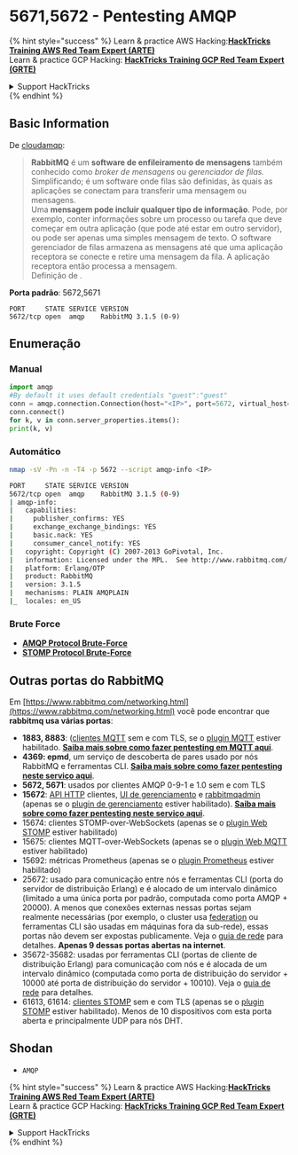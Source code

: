 # 5671,5672 - Pentesting AMQP

{% hint style="success" %}
Learn & practice AWS Hacking:<img src="../.gitbook/assets/arte.png" alt="" data-size="line">[**HackTricks Training AWS Red Team Expert (ARTE)**](https://training.hacktricks.xyz/courses/arte)<img src="../.gitbook/assets/arte.png" alt="" data-size="line">\
Learn & practice GCP Hacking: <img src="../.gitbook/assets/grte.png" alt="" data-size="line">[**HackTricks Training GCP Red Team Expert (GRTE)**<img src="../.gitbook/assets/grte.png" alt="" data-size="line">](https://training.hacktricks.xyz/courses/grte)

<details>

<summary>Support HackTricks</summary>

* Check the [**subscription plans**](https://github.com/sponsors/carlospolop)!
* **Join the** 💬 [**Discord group**](https://discord.gg/hRep4RUj7f) or the [**telegram group**](https://t.me/peass) or **follow** us on **Twitter** 🐦 [**@hacktricks\_live**](https://twitter.com/hacktricks_live)**.**
* **Share hacking tricks by submitting PRs to the** [**HackTricks**](https://github.com/carlospolop/hacktricks) and [**HackTricks Cloud**](https://github.com/carlospolop/hacktricks-cloud) github repos.

</details>
{% endhint %}

## Basic Information

De [cloudamqp](https://www.cloudamqp.com/blog/2015-05-18-part1-rabbitmq-for-beginners-what-is-rabbitmq.html):

> **RabbitMQ** é um **software de enfileiramento de mensagens** também conhecido como _broker de mensagens_ ou _gerenciador de filas._ Simplificando; é um software onde filas são definidas, às quais as aplicações se conectam para transferir uma mensagem ou mensagens.\
> Uma **mensagem pode incluir qualquer tipo de informação**. Pode, por exemplo, conter informações sobre um processo ou tarefa que deve começar em outra aplicação (que pode até estar em outro servidor), ou pode ser apenas uma simples mensagem de texto. O software gerenciador de filas armazena as mensagens até que uma aplicação receptora se conecte e retire uma mensagem da fila. A aplicação receptora então processa a mensagem.\
> Definição de .

**Porta padrão**: 5672,5671
```
PORT     STATE SERVICE VERSION
5672/tcp open  amqp    RabbitMQ 3.1.5 (0-9)
```
## Enumeração

### Manual
```python
import amqp
#By default it uses default credentials "guest":"guest"
conn = amqp.connection.Connection(host="<IP>", port=5672, virtual_host="/")
conn.connect()
for k, v in conn.server_properties.items():
print(k, v)
```
### Automático
```bash
nmap -sV -Pn -n -T4 -p 5672 --script amqp-info <IP>

PORT     STATE SERVICE VERSION
5672/tcp open  amqp    RabbitMQ 3.1.5 (0-9)
| amqp-info:
|   capabilities:
|     publisher_confirms: YES
|     exchange_exchange_bindings: YES
|     basic.nack: YES
|     consumer_cancel_notify: YES
|   copyright: Copyright (C) 2007-2013 GoPivotal, Inc.
|   information: Licensed under the MPL.  See http://www.rabbitmq.com/
|   platform: Erlang/OTP
|   product: RabbitMQ
|   version: 3.1.5
|   mechanisms: PLAIN AMQPLAIN
|_  locales: en_US
```
### Brute Force

* [**AMQP Protocol Brute-Force**](../generic-hacking/brute-force.md#amqp-activemq-rabbitmq-qpid-joram-and-solace)
* [**STOMP Protocol Brute-Force**](../generic-hacking/brute-force.md#stomp-activemq-rabbitmq-hornetq-and-openmq)

## Outras portas do RabbitMQ

Em [https://www.rabbitmq.com/networking.html](https://www.rabbitmq.com/networking.html) você pode encontrar que **rabbitmq usa várias portas**:

* **1883, 8883**: ([clientes MQTT](http://mqtt.org) sem e com TLS, se o [plugin MQTT](https://www.rabbitmq.com/mqtt.html) estiver habilitado. [**Saiba mais sobre como fazer pentesting em MQTT aqui**](1883-pentesting-mqtt-mosquitto.md).
* **4369: epmd**, um serviço de descoberta de pares usado por nós RabbitMQ e ferramentas CLI. [**Saiba mais sobre como fazer pentesting neste serviço aqui**](4369-pentesting-erlang-port-mapper-daemon-epmd.md).
* **5672, 5671**: usados por clientes AMQP 0-9-1 e 1.0 sem e com TLS
* **15672**: [API HTTP](https://www.rabbitmq.com/management.html) clientes, [UI de gerenciamento](https://www.rabbitmq.com/management.html) e [rabbitmqadmin](https://www.rabbitmq.com/management-cli.html) (apenas se o [plugin de gerenciamento](https://www.rabbitmq.com/management.html) estiver habilitado). [**Saiba mais sobre como fazer pentesting neste serviço aqui**](15672-pentesting-rabbitmq-management.md).
* 15674: clientes STOMP-over-WebSockets (apenas se o [plugin Web STOMP](https://www.rabbitmq.com/web-stomp.html) estiver habilitado)
* 15675: clientes MQTT-over-WebSockets (apenas se o [plugin Web MQTT](https://www.rabbitmq.com/web-mqtt.html) estiver habilitado)
* 15692: métricas Prometheus (apenas se o [plugin Prometheus](https://www.rabbitmq.com/prometheus.html) estiver habilitado)
* 25672: usado para comunicação entre nós e ferramentas CLI (porta do servidor de distribuição Erlang) e é alocado de um intervalo dinâmico (limitado a uma única porta por padrão, computada como porta AMQP + 20000). A menos que conexões externas nessas portas sejam realmente necessárias (por exemplo, o cluster usa [federation](https://www.rabbitmq.com/federation.html) ou ferramentas CLI são usadas em máquinas fora da sub-rede), essas portas não devem ser expostas publicamente. Veja o [guia de rede](https://www.rabbitmq.com/networking.html) para detalhes. **Apenas 9 dessas portas abertas na internet**.
* 35672-35682: usadas por ferramentas CLI (portas de cliente de distribuição Erlang) para comunicação com nós e é alocada de um intervalo dinâmico (computada como porta de distribuição do servidor + 10000 até porta de distribuição do servidor + 10010). Veja o [guia de rede](https://www.rabbitmq.com/networking.html) para detalhes.
* 61613, 61614: [clientes STOMP](https://stomp.github.io/stomp-specification-1.2.html) sem e com TLS (apenas se o [plugin STOMP](https://www.rabbitmq.com/stomp.html) estiver habilitado). Menos de 10 dispositivos com esta porta aberta e principalmente UDP para nós DHT.

## Shodan

* `AMQP`

{% hint style="success" %}
Learn & practice AWS Hacking:<img src="../.gitbook/assets/arte.png" alt="" data-size="line">[**HackTricks Training AWS Red Team Expert (ARTE)**](https://training.hacktricks.xyz/courses/arte)<img src="../.gitbook/assets/arte.png" alt="" data-size="line">\
Learn & practice GCP Hacking: <img src="../.gitbook/assets/grte.png" alt="" data-size="line">[**HackTricks Training GCP Red Team Expert (GRTE)**<img src="../.gitbook/assets/grte.png" alt="" data-size="line">](https://training.hacktricks.xyz/courses/grte)

<details>

<summary>Support HackTricks</summary>

* Check the [**subscription plans**](https://github.com/sponsors/carlospolop)!
* **Join the** 💬 [**Discord group**](https://discord.gg/hRep4RUj7f) or the [**telegram group**](https://t.me/peass) or **follow** us on **Twitter** 🐦 [**@hacktricks\_live**](https://twitter.com/hacktricks_live)**.**
* **Share hacking tricks by submitting PRs to the** [**HackTricks**](https://github.com/carlospolop/hacktricks) and [**HackTricks Cloud**](https://github.com/carlospolop/hacktricks-cloud) github repos.

</details>
{% endhint %}
